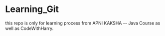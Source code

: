 # Learning_Git
this repo is only for learning process from APNI KAKSHA -- Java Course as well as CodeWithHarry.

